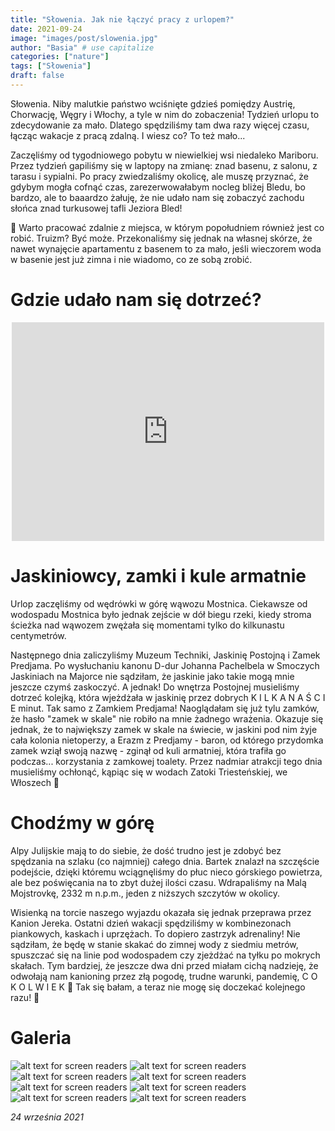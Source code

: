 ```yaml
---
title: "Słowenia. Jak nie łączyć pracy z urlopem?"
date: 2021-09-24
image: "images/post/slowenia.jpg"
author: "Basia" # use capitalize
categories: ["nature"]
tags: ["Słowenia"]
draft: false
---
```


Słowenia. Niby malutkie państwo wciśnięte gdzieś pomiędzy Austrię, Chorwację, Węgry i Włochy, a tyle w nim do zobaczenia! Tydzień urlopu to zdecydowanie za mało. Dlatego spędziliśmy tam dwa razy więcej czasu, łącząc wakacje z pracą zdalną. I wiesz co? To też mało...

Zaczęliśmy od tygodniowego pobytu w niewielkiej wsi niedaleko Mariboru. Przez tydzień gapiliśmy się w laptopy na zmianę: znad basenu, z salonu, z tarasu i sypialni. Po pracy zwiedzaliśmy okolicę, ale muszę przyznać, że gdybym mogła cofnąć czas, zarezerwowałabym nocleg bliżej Bledu, bo bardzo, ale to baaardzo żałuję, że nie udało nam się zobaczyć zachodu słońca znad turkusowej tafli Jeziora Bled!

🧠 Warto pracować zdalnie z miejsca, w którym popołudniem również jest co robić. Truizm? Być może. Przekonaliśmy się jednak na własnej skórze, że nawet wynajęcie apartamentu z basenem to za mało, jeśli wieczorem woda w basenie jest już zimna i nie wiadomo, co ze sobą zrobić.

# Gdzie udało nam się dotrzeć?

<div align="center"><iframe style="border:none, display:block" src="https://pl.frame.mapy.cz/s/fujesenelo" width="500" height="350" frameborder="0"></iframe></div>

# Jaskiniowcy, zamki i kule armatnie

Urlop zaczęliśmy od wędrówki w górę wąwozu Mostnica. Ciekawsze od wodospadu Mostnica było jednak zejście w dół biegu rzeki, kiedy stroma ścieżka nad wąwozem zwężała się momentami tylko do kilkunastu centymetrów.

Następnego dnia zaliczyliśmy Muzeum Techniki, Jaskinię Postojną i Zamek Predjama. Po wysłuchaniu kanonu D-dur Johanna Pachelbela w Smoczych Jaskiniach na Majorce nie sądziłam, że jaskinie jako takie mogą mnie jeszcze czymś zaskoczyć. A jednak! Do wnętrza Postojnej musieliśmy dotrzeć kolejką, która wjeżdżała w jaskinię przez dobrych K I L K A N A Ś C I E minut. Tak samo z Zamkiem Predjama! Naoglądałam się już tylu zamków, że hasło "zamek w skale" nie robiło na mnie żadnego wrażenia. Okazuje się jednak, że to największy zamek w skale na świecie, w jaskini pod nim żyje cała kolonia nietoperzy, a Erazm z Predjamy - baron, od którego przydomka zamek wziął swoją nazwę - zginął od kuli armatniej, która trafiła go podczas... korzystania z zamkowej toalety. Przez nadmiar atrakcji tego dnia musieliśmy ochłonąć, kąpiąc się w wodach Zatoki Triesteńskiej, we Włoszech 🥰

# Chodźmy w górę

Alpy Julijskie mają to do siebie, że dość trudno jest je zdobyć bez spędzania na szlaku (co najmniej) całego dnia. Bartek znalazł na szczęście podejście, dzięki któremu wciągnęliśmy do płuc nieco górskiego powietrza, ale bez poświęcania na to zbyt dużej ilości czasu. Wdrapaliśmy na Malą Mojstrovkę, 2332 m n.p.m., jeden z niższych szczytów w okolicy.

Wisienką na torcie naszego wyjazdu okazała się jednak przeprawa przez Kanion Jereka. Ostatni dzień wakacji spędziliśmy w kombinezonach piankowych, kaskach i uprzężach. To dopiero zastrzyk adrenaliny! Nie sądziłam, że będę w stanie skakać do zimnej wody z siedmiu metrów, spuszczać się na linie pod wodospadem czy zjeżdżać na tyłku po mokrych skałach. Tym bardziej, że jeszcze dwa dni przed miałam cichą nadzieję, że odwołają nam kanioning przez złą pogodę, trudne warunki, pandemię, C O K O L W I E K 🤣 Tak się bałam, a teraz nie mogę się doczekać kolejnego razu!
🤣

# Galeria

![alt text for screen readers](/images/slowenia/2021_09_18__14_26_20.jpg )
![alt text for screen readers](/images/slowenia/2021_09_18__15_21_52.jpg )
![alt text for screen readers](/images/slowenia/2021_09_22__11_09_17.jpg )
![alt text for screen readers](/images/slowenia/2021_09_22__13_06_19.jpg )
![alt text for screen readers](/images/slowenia/2021_09_23__13_22_11.jpg )
![alt text for screen readers](/images/slowenia/2021_09_23__16_46_42-1.jpg )
![alt text for screen readers](/images/slowenia/2021_09_19__12_45_34.jpg )
![alt text for screen readers](/images/slowenia/2021_09_20__15_54_48.jpg )

*24 września 2021*